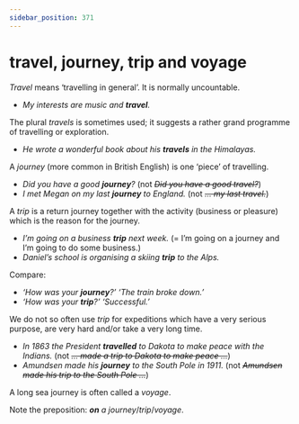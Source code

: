 ```yaml
---
sidebar_position: 371
---
```


# travel, journey, trip and voyage

*Travel* means ‘travelling in general’. It is normally uncountable.

- *My interests are music and **travel**.*

The plural *travels* is sometimes used; it suggests a rather grand programme of travelling or exploration.

- *He wrote a wonderful book about his **travels** in the Himalayas.*

A *journey* (more common in British English) is one ‘piece’ of travelling.

- *Did you have a good **journey**?* (not *~~Did you have a good travel?~~*)
- *I met Megan on my last **journey** to England.* (not *~~… my last travel.~~*)

A *trip* is a return journey together with the activity (business or pleasure) which is the reason for the journey.

- *I’m going on a business **trip** next week.* (= I’m going on a journey and I’m going to do some business.)
- *Daniel’s school is organising a skiing **trip** to the Alps.*

Compare:

- *‘How was your **journey**?’ ‘The train broke down.’*
- *‘How was your **trip**?’ ‘Successful.’*

We do not so often use *trip* for expeditions which have a very serious purpose, are very hard and/or take a very long time.

- *In 1863 the President **travelled** to Dakota to make peace with the Indians.* (not *~~… made a trip to Dakota to make peace …~~*)
- *Amundsen made his **journey** to the South Pole in 1911.* (not *~~Amundsen made his trip to the South Pole …~~*)

A long sea journey is often called a *voyage*.

Note the preposition: ***on*** *a journey*/*trip*/*voyage*.
